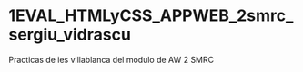 # 1EVAL_HTMLyCSS_APPWEB_2smrc_sergiu_vidrascu
Practicas de ies villablanca  del modulo de AW 2 SMRC 
